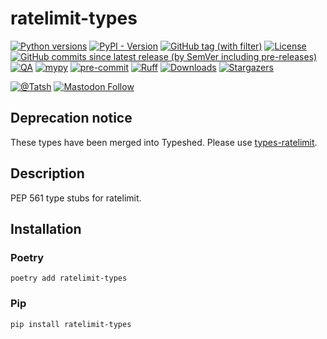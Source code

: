 # ratelimit-types

[![Python versions](https://img.shields.io/pypi/pyversions/ratelimit-types.svg?color=blue&logo=python&logoColor=white)](https://www.python.org/)
[![PyPI - Version](https://img.shields.io/pypi/v/ratelimit-types)](https://pypi.org/project/ratelimit-types/)
[![GitHub tag (with filter)](https://img.shields.io/github/v/tag/Tatsh/ratelimit-types)](https://github.com/Tatsh/ratelimit-types/tags)
[![License](https://img.shields.io/github/license/Tatsh/ratelimit-types)](https://github.com/Tatsh/ratelimit-types/blob/master/LICENSE.txt)
[![GitHub commits since latest release (by SemVer including pre-releases)](https://img.shields.io/github/commits-since/Tatsh/ratelimit-types/v0.0.3/master)](https://github.com/Tatsh/ratelimit-types/compare/v0.0.3...master)
[![QA](https://github.com/Tatsh/ratelimit-types/actions/workflows/qa.yml/badge.svg)](https://github.com/Tatsh/ratelimit-types/actions/workflows/qa.yml)
[![mypy](https://www.mypy-lang.org/static/mypy_badge.svg)](http://mypy-lang.org/)
[![pre-commit](https://img.shields.io/badge/pre--commit-enabled-brightgreen?logo=pre-commit&logoColor=white)](https://github.com/pre-commit/pre-commit)
[![Ruff](https://img.shields.io/endpoint?url=https://raw.githubusercontent.com/astral-sh/ruff/main/assets/badge/v2.json)](https://github.com/astral-sh/ruff)
[![Downloads](https://static.pepy.tech/badge/ratelimit-types/month)](https://pepy.tech/project/ratelimit-types)
[![Stargazers](https://img.shields.io/github/stars/Tatsh/ratelimit-types?logo=github&style=flat)](https://github.com/Tatsh/ratelimit-types/stargazers)

[![@Tatsh](https://img.shields.io/badge/dynamic/json?url=https%3A%2F%2Fpublic.api.bsky.app%2Fxrpc%2Fapp.bsky.actor.getProfile%2F%3Factor%3Ddid%3Aplc%3Auq42idtvuccnmtl57nsucz72%26query%3D%24.followersCount%26style%3Dsocial%26logo%3Dbluesky%26label%3DFollow%2520%40Tatsh&query=%24.followersCount&style=social&logo=bluesky&label=Follow%20%40Tatsh)](https://bsky.app/profile/Tatsh.bsky.social)
[![Mastodon Follow](https://img.shields.io/mastodon/follow/109370961877277568?domain=hostux.social&style=social)](https://hostux.social/@Tatsh)

## Deprecation notice

These types have been merged into Typeshed. Please use [types-ratelimit](https://pypi.org/project/types-ratelimit/).

## Description

PEP 561 type stubs for ratelimit.

## Installation

### Poetry

```shell
poetry add ratelimit-types
```

### Pip

```shell
pip install ratelimit-types
```
